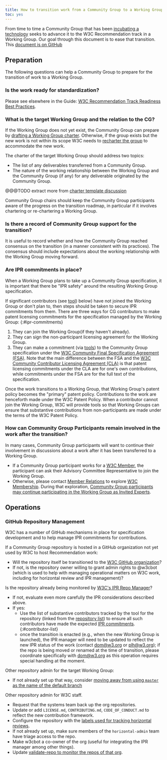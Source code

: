 ```yaml
---
title: How to transition work from a Community Group to a Working Group
toc: yes
---
```


From time to time a Community Group that has been [incubating a technology](../incubation.md) seeks to advance it to the W3C Recommendation track in a Working Group. Our goal through this document is to ease that transition. 
This [document is on GitHub](https://github.com/w3c/guide/blob/main/process/cg-transition.md)

## Preparation

The following questions can help a Community Group to prepare for the transition of work to a Working Group.

### Is the work ready for standardization?

Please see elsewhere in the Guide: [W3C Recommendation Track Readiness Best Practices](../standards-track/).

### What is the target Working Group and the relation to the CG?

If the Working Group does not yet exist, the Community Group can prepare by [drafting a Working Group charter](charter.md). Otherwise, if the group exists but the new work is not within its scope W3C needs to [recharter the group](charter.md) to accommodate the new work.

The charter of the target Working Group should address two topics:

- The list of any deliverables transferred from a Community Group.
- The nature of the working relationship between the Working Group and the Community Group (if any) for any deliverable originated by the Community Group.

@@@TODO extract more from [charter template discussion](https://github.com/w3c/charter-drafts/issues/262)

Community Group chairs should keep the Community Group participants aware of the progress on the transition roadmap, in particular if it involves chartering or re-chartering a Working Group.

### Is there a record of Community Group support for the transition?

It is useful to record whether and how the Community Group reached consensus on the transition (in a manner consistent with its practices). The consensus should include expectations about the working relationship with the Working Group moving forward.

### Are IPR commitments in place?

When a Working Group plans to take up a Community Group specification, it is important that there be "IPR safety" around the resulting Working Group specification.

If significant contributors (see [tool](#contributor-list)) below) have not joined the Working Group or don't plan to, then steps should be taken to secure IPR commitments from them. There are three ways for CG contributors to make patent licensing commitments for the specification managed by the Working Group:
{:#ipr-commitments}

1. They can join the Working Group(if they haven't already).
1. They can sign the non-participant licensing agreement for the Working Group.
1. They can make a commitment (via [tools](https://www.w3.org/community/about/faq/#fsa-mechanics)) to the Community Group specification under the [W3C Community Final Specification Agreement (FSA)](https://www.w3.org/community/about/process/final/). Note that the main difference between the FSA and the [W3C Community Contributor Licensing Agreement (CLA)](https://www.w3.org/community/about/process/cla/) is that patent licensing commitments under the CLA are for one's own contributions, while commitments under the FSA are for the full text of the specification.

Once the work transitions to a Working Group, that Working Group's patent policy becomes the "primary" patent policy. Contributions to the work are henceforth made under the W3C Patent Policy. When a contributor cannot join the Working Group, W3C will provide tools so that Working Groups can ensure that substantive contributions from non-participants are made under the terms of the W3C Patent Policy.

### How can Community Group Participants remain involved in the work after the transition?

In many cases, Community Group participants will want to continue their involvement in discussions about a work after it has been transferred to a Working Group.

- If a Community Group participant works for a [W3C Member](https://www.w3.org/membership/list/), the participant can ask their Advisory Committee Representative to join the Working Group.
- Otherwise, please contact [Member Relations](mailto:membership@w3.org) to explore [W3C Membership](https://www.w3.org/membership/). During that exploration, [Community Group participants may continue participating in the Working Group as Invited Experts](https://www.w3.org/community/about/faq/#how-do-community-groups-make-it-easier-to-move-to-the-standards-track).

## Operations

### GitHub Repository Management

W3C has a number of GitHub mechanisms in place for specification development and to help manage IPR commitments for contributions.

If a Community Group repository is hosted in a GitHub organization not yet used by W3C to host Recommendation work:

- Will the repository itself be transitioned to the [W3C GitHub organization](https://github.com/w3c)?
- If not, is the repository owner willing to grant admin rights to @w3cbot (which is used to help with managing operational matters on W3C work, including for horizontal review and IPR management)?

Is the repository already being monitored by [W3C's IPR Repo Manager](https://labs.w3.org/repo-manager/)?

- If not, evaluate even more carefully the IPR considerations described above.
- If yes:
    - Use the list of substantive contributors tracked by the tool for the repository (linked from the [repository list](https://labs.w3.org/repo-manager/repos)) to ensure all such contributors have made the expected [IPR commitments](#ipr-commitments).
    {:#contributor-list}
    - once the transition is enacted (e.g., when the new Working Group is launched), the IPR manager will need to be updated to reflect the new IPR status of the work (contact [dom@w3.org](mailto:dom@w3.org) or [plh@w3.org](mailto:plh@w3.org)); if the repo is being moved or renamed at the time of transition, please coordinate specifically with [dom@w3.org](mailto:dom@w3.org) as this operation requires special handling at the moment.

Other repository admin for the target Working Group:

- If not already set up that way, consider [moving away from using `master` as the name of the default branch](https://lists.w3.org/Archives/Public/spec-prod/2021JanMar/0017.html)

Other repository admin for W3C staff.

- Request that the systems team back up the org repositories.
- Update or add `LICENSE.md`, `CONTRIBUTING.md`, `CODE_OF_CONDUCT.md` to reflect the new contribution framework.
- Configure the repository with the [labels used for tracking horizontal reviews](../documentreview/#working-with-horizontal-review-labels).
- If not already set up, make sure members of the `horizontal-admin` team have triage access to the repo.
- Make w3cbot a co-owner of the org (useful for integrating the IPR manager among other things).
- Update [validate-repo to monitor the repos of that org](https://github.com/w3c/validate-repos/blob/main/validate.js#L9).
